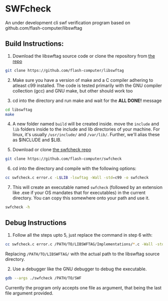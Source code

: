 # SWFcheck
An under development cli swf verification program based on github.com/flash-computer/libswftag

## Build Instructions:

1. Download the libswftag source code or clone the repository from [the repo](https://github.com/flash-computer/libswftag)

```sh
git clone https://github.com/flash-computer/libswftag
```

2. Make sure you have a version of make and a C compiler adhering to atleast c99 installed. The code is tested primarily with the GNU compiler collection (gcc) and GNU make, but other should work too

3. cd into the directory and run make and wait for the **ALL DONE!** message

```sh
cd libswftag
make
```

4. A new folder named `build` will be created inside. move the `include` and `lib` folders inside to the include and lib directories of your machine. For linux, it's usually `/usr/include/` and `/var/lib/`. Further, we'll alias these as $INCLUDE and $LIB.

5. Download or clone [the swfcheck repo](https://github.com/flash-computer/swfcheck)

```sh
git clone https://github.com/flash-computer/swfcheck
```

6. cd into the directory and compile with the following options:

```sh
cc swfcheck.c error.c -L$LIB -lswftag -Wall -std=c99 -o swfcheck
```

7. This will create an executable named `swfcheck` (followed by an extension like .exe if your OS mandates that for executables) in the current directory. You can copy this somewhere onto your path and use it.

```sh
swfcheck -h
```

## Debug Instructions

1. Follow all the steps upto 5, just replace the command in step 6 with:

```sh
cc swfcheck.c error.c /PATH/TO/LIBSWFTAG/Implementations/*.c -Wall -std=c99 -pedantic -g -o swfcheck
```

Replacing `/PATH/TO/LIBSWFTAG/` with the actual path to the libswftag source directory.

2. Use a debugger like the GNU debugger to debug the executable.

```sh
gdb --args ./swfcheck /PATH/TO/SWF
```

Currently the program only accepts one file as argument, that being the last file argument provided.
